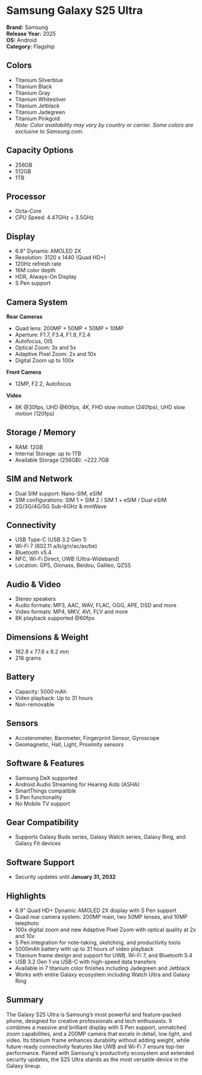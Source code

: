 # Samsung Galaxy S25 Ultra

**Brand:** Samsung  
**Release Year:** 2025  
**OS:** Android  
**Category:** Flagship

## Colors
- Titanium Silverblue
- Titanium Black
- Titanium Gray
- Titanium Whitesilver
- Titanium Jetblack
- Titanium Jadegreen
- Titanium Pinkgold  
*Note: Color availability may vary by country or carrier. Some colors are exclusive to Samsung.com.*

## Capacity Options
- 256GB
- 512GB
- 1TB

## Processor
- Octa-Core
- CPU Speed: 4.47GHz + 3.5GHz

## Display
- 6.9" Dynamic AMOLED 2X
- Resolution: 3120 x 1440 (Quad HD+)
- 120Hz refresh rate
- 16M color depth
- HDR, Always-On Display
- S Pen support

## Camera System
**Rear Cameras**
- Quad lens: 200MP + 50MP + 50MP + 10MP
- Aperture: F1.7, F3.4, F1.9, F2.4
- Autofocus, OIS
- Optical Zoom: 3x and 5x
- Adaptive Pixel Zoom: 2x and 10x
- Digital Zoom up to 100x

**Front Camera**
- 12MP, F2.2, Autofocus

**Video**
- 8K @30fps, UHD @60fps, 4K, FHD slow motion (240fps), UHD slow motion (120fps)

## Storage / Memory
- RAM: 12GB
- Internal Storage: up to 1TB
- Available Storage (256GB): ~222.7GB

## SIM and Network
- Dual SIM support: Nano-SIM, eSIM
- SIM configurations: SIM 1 + SIM 2 / SIM 1 + eSIM / Dual eSIM
- 2G/3G/4G/5G Sub-6GHz & mmWave

## Connectivity
- USB Type-C (USB 3.2 Gen 1)
- Wi-Fi 7 (802.11 a/b/g/n/ac/ax/be)
- Bluetooth v5.4
- NFC, Wi-Fi Direct, UWB (Ultra-Wideband)
- Location: GPS, Glonass, Beidou, Galileo, QZSS

## Audio & Video
- Stereo speakers
- Audio formats: MP3, AAC, WAV, FLAC, OGG, APE, DSD and more
- Video formats: MP4, MKV, AVI, FLV and more
- 8K playback supported @60fps

## Dimensions & Weight
- 162.8 x 77.6 x 8.2 mm
- 218 grams

## Battery
- Capacity: 5000 mAh
- Video playback: Up to 31 hours
- Non-removable

## Sensors
- Accelerometer, Barometer, Fingerprint Sensor, Gyroscope
- Geomagnetic, Hall, Light, Proximity sensors

## Software & Features
- Samsung DeX supported
- Android Audio Streaming for Hearing Aids (ASHA)
- SmartThings compatible
- S Pen functionality
- No Mobile TV support

## Gear Compatibility
- Supports Galaxy Buds series, Galaxy Watch series, Galaxy Ring, and Galaxy Fit devices

## Software Support
- Security updates until **January 31, 2032**

## Highlights
- 6.9" Quad HD+ Dynamic AMOLED 2X display with S Pen support
- Quad rear camera system: 200MP main, two 50MP lenses, and 10MP telephoto
- 100x digital zoom and new Adaptive Pixel Zoom with optical quality at 2x and 10x
- S Pen integration for note-taking, sketching, and productivity tools
- 5000mAh battery with up to 31 hours of video playback
- Titanium frame design and support for UWB, Wi-Fi 7, and Bluetooth 5.4
- USB 3.2 Gen 1 via USB-C with high-speed data transfers
- Available in 7 titanium color finishes including Jadegreen and Jetblack
- Works with entire Galaxy ecosystem including Watch Ultra and Galaxy Ring

## Summary
The Galaxy S25 Ultra is Samsung’s most powerful and feature-packed phone, designed for creative professionals and tech enthusiasts. It combines a massive and brilliant display with S Pen support, unmatched zoom capabilities, and a 200MP camera that excels in detail, low light, and video. Its titanium frame enhances durability without adding weight, while future-ready connectivity features like UWB and Wi-Fi 7 ensure top-tier performance. Paired with Samsung's productivity ecosystem and extended security updates, the S25 Ultra stands as the most versatile device in the Galaxy lineup.